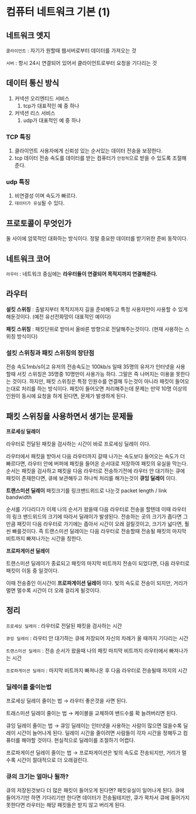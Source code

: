 # 컴퓨터 네트워크 기본 (1)

## 네트워크 엣지

`클라이언트` : 자기가 원할때 웹서버로부터 데이터를 가져오는 것 

`서버` : 항시 24시 연결되어 있어서 클라이언트로부터 요청을 기다리는 것 

## 데이터 통신 방식

1. 커넥션 오리엔티드 서비스 
    1. tcp가 대표적인 예 중 하나 
2. 커넥션 리스 서비스 
    1. udp가 대표적인 예 중 하나 

### TCP 특징

1. 클라이언트 사용자에게 신뢰성 있는 순서있는 데이터 전송을 보장한다.
2. tcp 데이터 전송 속도를 데이터를 받는 컴퓨터가 `안정적`으로 받을 수 있도록 조절해준다. 

### udp 특징

1. 비연결성 이며 속도가 빠르다.
2. `데이터가 유실`될 수 있다.

## 프로토콜이 무엇인가

둘 사이에 암묵적인 대화하는 방식이다.  정말 중요한 데이터를 받기위한 준비 동작이다. 

## 네트워크 코어

`라우터` : 네트워크 중심에는 **라우터들이 연결되어 목적지까지 연결해준다.** 

## 라우터

**설킷 스위칭** : 출발지부터 목적지까지 길을 준비해두고 특정 사용자만이 사용할 수 있게 해둔것이다. (예전 유선전화망이 대표적인 예이다)

**패킷 스위칭** : 패킷단위로 받아서 올바른 방향으로 전달해주는것이다. (현재 사용하는 스위칭 방식이다)

### **설킷 스위칭과 패킷 스위칭의 장단점**

전송 속도1mb/s이고  유저의 전송속도는 100kb/s 일때  35명의 유저가 인터넷을 사용할때 서킷 스위칭은 35명중 10명만이 사용가능 하다. 그말은 즉 나머지는 이용을 못한다는 것이다. 하지만, 패킷 스위칭은 특정 인원수를 연결해 두는것이 아니라 패킷이 들어오는대로 처리를 하는 방식이다. 패킷이 들어오면 처리해주는데 문제는 만약 10명 이상의 인원이 동시에 요청을 하게 된다면, 문제가 발생하게 된다. 

## **패킷 스위칭을 사용하면서 생기는 문제들**

**프로세싱 딜레이** 

라우터로 전달된 패킷을 검사하는 시간이 바로 프로세싱 딜레이 이다. 

라우터에서 패킷을 받아서 다음 라우터까지 갈때 나가는 속도보다 들어오는 속도가 더 빠르다면, 라우터 안에 버퍼에 패킷을 들어온 순서대로 저장하여 패킷의 유실을 막는다. 순서는 패킷을 검사하고 패킷을 다음 라우터로 전송하기전에 라우터 안 대기하는 큐에 패킷이 존재한다면, 큐에 보관해두고 하나씩 처리를 해가는것이 **큐잉 딜레이** 이다. 

**트랜스미션 딜레이** 패킷크기를 링크밴드위드로 나눈것 packet length / link bandwidth 

순서를 기다리다가 이제 나의 순서가 왔을때 다음 라우터로 전송을 할텐데 이때 라우터의 링크 밴드위드의 크기에 따라서 딜래이가 발생된다. 전송하는 곳의 크기가 좁다면 그만큼 패킷이 다음 라우터로 가기에는 좁아서 시간이 오래 걸릴것이고, 크기가 넓다면, 훨씬 빠를것이다. 즉 트랜스미션 딜레이는 다음 라우터로 전송할때 전송될 패킷의 마지막 비트까지 빠져나가는 시간을 칭한다. 

**프로파게이션 딜레이** 

트랜스미션 딜레이가 종료되고 패킷의 마지막 비트까지 전송이 되었다면, 다음 라우터로 패킷이 이동 중 일것이다. 

이때 전송중인 이시간이 **프로파게이션 딜레이** 이다. 빛의 속도로 전송이 되지만, 거리가 멀면 멀수록 시간이 더 오래 걸리게 될것이다. 

## 정리

`프로세싱 딜레이` : 라우터로 전달된 패킷을 검사하는 시간 

`큐잉 딜레이` : 라우터 안 대기하는 큐에 저장되어 자신의 차례가 올 때까지 기다리는 시간 

`트랜스미션 딜레이` : 전송 순서가 왔을때 나의 패킷 마지막 비트까지 라우터에서 빠져나가는 시간 

`프로파게이션 딜레이` : 마지막 비트까지 빠져나온 후 다음 라우터로 전송될때 까지의 시간

### 딜레이를 줄이는법

프로세싱 딜레이 줄이는 법 → 라우터 좋은것을 사면 된다. 

트래스미션 딜레이 줄이는 법 → 케이블을 교체하여 밴드수를 확 늘려버리면 된다. 

큐잉 딜레이 줄이는 법 → 큐잉 딜레이는 인터넷을 사용하는 사람이 많으면 많을수록 딜레이 시간이 늘어나게 된다. 딜레이 시간을 줄이려면 사람들이 각자 시간을 정해두고 컴퓨터를 해야할 것이다. 현실적으로 딜레이를 조절하기 어렵다. 

프로파게이션 딜레이 줄이는 법 → 프로파게이션은 빛의 속도로 전송되지만, 거리가 멀수록 시간이 절대적으로 더 오래걸린다. 

### 큐의 크기는 얼마나 될까?

큐의 저장된것보다 더 많은 패킷이 들어오게 된다면? 패킷유실이 일어나게 된다. 큐에 들어가기만 하면 기다리기만 한다면 데이터가 전송될테지만, 큐가 꽉차서 큐에 들어가지 못한다면 라우터는 해당 패킷들은 받지 않고 버리게 된다.
